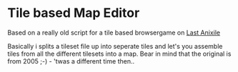# Tile based Map Editor

Based on a really old script for a tile based browsergame on [Last Anixile](http://www.last-anixile.de)

Basically i splits a tileset file up into seperate tiles and let's you assemble tiles from all the different tilesets into a map.
Bear in mind that the original is from 2005 ;-) - 'twas a different time then..
